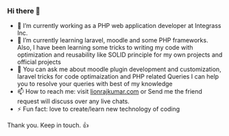 ### Hi there 👋
- 🔭 I’m currently working as a PHP web application developer at Integrass Inc.
- 🌱 I’m currently learning laravel, moodle and some PHP frameworks. Also, I have been learning some tricks to writing my code with optimization and reusability like SOLID principle for my own projects and official projects
- 💬 You can ask me about moodle plugin development and customization, laravel tricks for code optimaization and PHP related Queries I can help you to resolve your queries with best of my knowledge
- 📫 How to reach me: visit [lionrajkumar.com](http://lionrajkumar.com) or Send me the friend request will discuss over any live chats.
- ⚡ Fun fact: love to create/learn new technology of coding

Thank you. Keep in touch. :+1:

<!--
**lionrajkumar/lionrajkumar** is a ✨ _special_ ✨ repository because its `README.md` (this file) appears on your GitHub profile.

Here are some ideas to get you started:

- 🔭 I’m currently working on ...
- 🌱 I’m currently learning ...
- 👯 I’m looking to collaborate on ...
- 🤔 I’m looking for help with ...
- 💬 Ask me about ...
- 📫 How to reach me: ...
- 😄 Pronouns: ...
- ⚡ Fun fact: ...
-->
